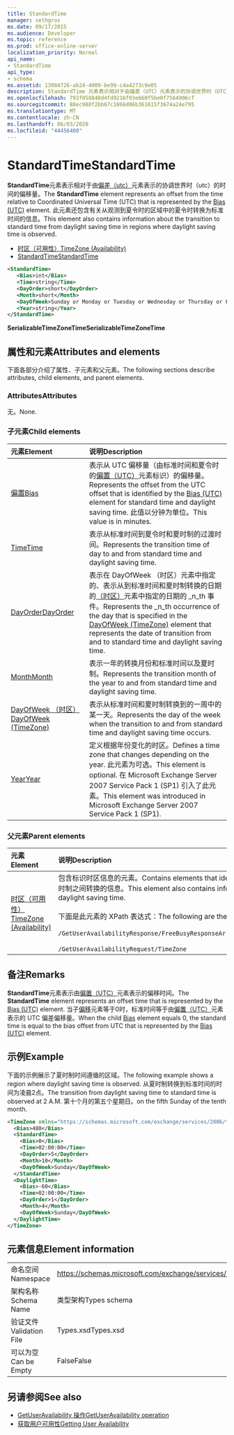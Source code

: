 ```yaml
---
title: StandardTime
manager: sethgros
ms.date: 09/17/2015
ms.audience: Developer
ms.topic: reference
ms.prod: office-online-server
localization_priority: Normal
api_name:
- StandardTime
api_type:
- schema
ms.assetid: 13084726-ab24-4009-be99-c4a4273c9e05
description: StandardTime 元素表示相对于由偏差（UTC）元素表示的协调世界时（UTC）的时间的偏移量。 此元素还包含有关从观测到夏令时的区域中的夏令时转换为标准时间的信息。
ms.openlocfilehash: 793f058840d4fd9216f03e660f5be0f7564906cf
ms.sourcegitcommit: 88ec988f2bb67c1866d06b361615f3674a24e795
ms.translationtype: MT
ms.contentlocale: zh-CN
ms.lasthandoff: 06/03/2020
ms.locfileid: "44456400"
---
```

# <a name="standardtime"></a><span data-ttu-id="137fa-104">StandardTime</span><span class="sxs-lookup"><span data-stu-id="137fa-104">StandardTime</span></span>

<span data-ttu-id="137fa-105">**StandardTime**元素表示相对于由[偏差（utc）](bias-utc.md)元素表示的协调世界时（utc）的时间的偏移量。</span><span class="sxs-lookup"><span data-stu-id="137fa-105">The **StandardTime** element represents an offset from the time relative to Coordinated Universal Time (UTC) that is represented by the [Bias (UTC)](bias-utc.md) element.</span></span> <span data-ttu-id="137fa-106">此元素还包含有关从观测到夏令时的区域中的夏令时转换为标准时间的信息。</span><span class="sxs-lookup"><span data-stu-id="137fa-106">This element also contains information about the transition to standard time from daylight saving time in regions where daylight saving time is observed.</span></span> 
  
- [<span data-ttu-id="137fa-107">时区（可用性）</span><span class="sxs-lookup"><span data-stu-id="137fa-107">TimeZone (Availability)</span></span>](timezone-availability.md)
- [<span data-ttu-id="137fa-108">StandardTime</span><span class="sxs-lookup"><span data-stu-id="137fa-108">StandardTime</span></span>](standardtime.md)
  
```xml
<StandardTime>
   <Bias>int</Bias>
   <Time>string</Time>
   <DayOrder>short</DayOrder>
   <Month>short</Month>
   <DayOfWeek>Sunday or Monday or Tuesday or Wednesday or Thursday or Friday or Saturday</DayOfWeek>
   <Year>string</Year>
</StandardTime>
```

 <span data-ttu-id="137fa-109">**SerializableTimeZoneTime**</span><span class="sxs-lookup"><span data-stu-id="137fa-109">**SerializableTimeZoneTime**</span></span>
## <a name="attributes-and-elements"></a><span data-ttu-id="137fa-110">属性和元素</span><span class="sxs-lookup"><span data-stu-id="137fa-110">Attributes and elements</span></span>

<span data-ttu-id="137fa-111">下面各部分介绍了属性、子元素和父元素。</span><span class="sxs-lookup"><span data-stu-id="137fa-111">The following sections describe attributes, child elements, and parent elements.</span></span>
  
### <a name="attributes"></a><span data-ttu-id="137fa-112">Attributes</span><span class="sxs-lookup"><span data-stu-id="137fa-112">Attributes</span></span>

<span data-ttu-id="137fa-113">无。</span><span class="sxs-lookup"><span data-stu-id="137fa-113">None.</span></span>
  
### <a name="child-elements"></a><span data-ttu-id="137fa-114">子元素</span><span class="sxs-lookup"><span data-stu-id="137fa-114">Child elements</span></span>

|<span data-ttu-id="137fa-115">**元素**</span><span class="sxs-lookup"><span data-stu-id="137fa-115">**Element**</span></span>|<span data-ttu-id="137fa-116">**说明**</span><span class="sxs-lookup"><span data-stu-id="137fa-116">**Description**</span></span>|
|:-----|:-----|
|[<span data-ttu-id="137fa-117">偏置</span><span class="sxs-lookup"><span data-stu-id="137fa-117">Bias</span></span>](bias.md) <br/> |<span data-ttu-id="137fa-118">表示从 UTC 偏移量（由标准时间和夏令时的[偏置（UTC）](bias-utc.md)元素标识）的偏移量。</span><span class="sxs-lookup"><span data-stu-id="137fa-118">Represents the offset from the UTC offset that is identified by the [Bias (UTC)](bias-utc.md) element for standard time and daylight saving time.</span></span> <span data-ttu-id="137fa-119">此值以分钟为单位。</span><span class="sxs-lookup"><span data-stu-id="137fa-119">This value is in minutes.</span></span>  <br/> |
|[<span data-ttu-id="137fa-120">Time</span><span class="sxs-lookup"><span data-stu-id="137fa-120">Time</span></span>](time.md) <br/> |<span data-ttu-id="137fa-121">表示从标准时间到夏令时和夏时制的过渡时间。</span><span class="sxs-lookup"><span data-stu-id="137fa-121">Represents the transition time of day to and from standard time and daylight saving time.</span></span>  <br/> |
|[<span data-ttu-id="137fa-122">DayOrder</span><span class="sxs-lookup"><span data-stu-id="137fa-122">DayOrder</span></span>](dayorder.md) <br/> |<span data-ttu-id="137fa-123">表示在 DayOfWeek （时区）元素中指定的、表示从到标准时间和夏时制转换的日期的[（时区）](dayofweek-timezone.md)元素中指定的日期的 _n_th 事件。</span><span class="sxs-lookup"><span data-stu-id="137fa-123">Represents the  _n_th occurrence of the day that is specified in the [DayOfWeek (TimeZone)](dayofweek-timezone.md) element that represents the date of transition from and to standard time and daylight saving time.</span></span>  <br/> |
|[<span data-ttu-id="137fa-124">Month</span><span class="sxs-lookup"><span data-stu-id="137fa-124">Month</span></span>](month.md) <br/> |<span data-ttu-id="137fa-125">表示一年的转换月份和标准时间以及夏时制。</span><span class="sxs-lookup"><span data-stu-id="137fa-125">Represents the transition month of the year to and from standard time and daylight saving time.</span></span>  <br/> |
|[<span data-ttu-id="137fa-126">DayOfWeek （时区）</span><span class="sxs-lookup"><span data-stu-id="137fa-126">DayOfWeek (TimeZone)</span></span>](dayofweek-timezone.md) <br/> |<span data-ttu-id="137fa-127">表示从标准时间和夏时制转换到的一周中的某一天。</span><span class="sxs-lookup"><span data-stu-id="137fa-127">Represents the day of the week when the transition to and from standard time and daylight saving time occurs.</span></span>  <br/> |
|[<span data-ttu-id="137fa-128">Year</span><span class="sxs-lookup"><span data-stu-id="137fa-128">Year</span></span>](year.md) <br/> |<span data-ttu-id="137fa-129">定义根据年份变化的时区。</span><span class="sxs-lookup"><span data-stu-id="137fa-129">Defines a time zone that changes depending on the year.</span></span> <span data-ttu-id="137fa-130">此元素为可选。</span><span class="sxs-lookup"><span data-stu-id="137fa-130">This element is optional.</span></span> <span data-ttu-id="137fa-131">在 Microsoft Exchange Server 2007 Service Pack 1 (SP1) 引入了此元素。</span><span class="sxs-lookup"><span data-stu-id="137fa-131">This element was introduced in Microsoft Exchange Server 2007 Service Pack 1 (SP1).</span></span>  <br/> |
   
### <a name="parent-elements"></a><span data-ttu-id="137fa-132">父元素</span><span class="sxs-lookup"><span data-stu-id="137fa-132">Parent elements</span></span>

|<span data-ttu-id="137fa-133">**元素**</span><span class="sxs-lookup"><span data-stu-id="137fa-133">**Element**</span></span>|<span data-ttu-id="137fa-134">**说明**</span><span class="sxs-lookup"><span data-stu-id="137fa-134">**Description**</span></span>|
|:-----|:-----|
|[<span data-ttu-id="137fa-135">时区（可用性）</span><span class="sxs-lookup"><span data-stu-id="137fa-135">TimeZone (Availability)</span></span>](timezone-availability.md) <br/> | <span data-ttu-id="137fa-136">包含标识时区信息的元素。</span><span class="sxs-lookup"><span data-stu-id="137fa-136">Contains elements that identify time zone information.</span></span> <span data-ttu-id="137fa-137">此元素还包含有关标准时间和夏时制之间转换的信息。</span><span class="sxs-lookup"><span data-stu-id="137fa-137">This element also contains information about the transition between standard time and daylight saving time.</span></span> <br/><br/><span data-ttu-id="137fa-138">下面是此元素的 XPath 表达式：</span><span class="sxs-lookup"><span data-stu-id="137fa-138">The following are the XPath expressions to this element:</span></span> <br/> <br/>  `/GetUserAvailabilityResponse/FreeBusyResponseArray/FreeBusyResponse/FreeBusyView/WorkingHours/TimeZone` <br/> <br/> `/GetUserAvailabilityRequest/TimeZone` <br/> |
   
## <a name="remarks"></a><span data-ttu-id="137fa-139">备注</span><span class="sxs-lookup"><span data-stu-id="137fa-139">Remarks</span></span>

<span data-ttu-id="137fa-140">**StandardTime**元素表示由[偏置（UTC）](bias-utc.md)元素表示的偏移时间。</span><span class="sxs-lookup"><span data-stu-id="137fa-140">The **StandardTime** element represents an offset time that is represented by the [Bias (UTC)](bias-utc.md) element.</span></span> <span data-ttu-id="137fa-141">当子[偏移](bias.md)元素等于0时，标准时间等于由[偏置（UTC）](bias-utc.md)元素表示的 UTC 偏差偏移量。</span><span class="sxs-lookup"><span data-stu-id="137fa-141">When the child [Bias](bias.md) element equals 0, the standard time is equal to the bias offset from UTC that is represented by the [Bias (UTC)](bias-utc.md) element.</span></span> 
  
## <a name="example"></a><span data-ttu-id="137fa-142">示例</span><span class="sxs-lookup"><span data-stu-id="137fa-142">Example</span></span>

<span data-ttu-id="137fa-143">下面的示例展示了夏时制时间遵循的区域。</span><span class="sxs-lookup"><span data-stu-id="137fa-143">The following example shows a region where daylight saving time is observed.</span></span> <span data-ttu-id="137fa-144">从夏时制转换到标准时间的时间为凌晨2点。</span><span class="sxs-lookup"><span data-stu-id="137fa-144">The transition from daylight saving time to standard time is observed at 2 A.M.</span></span> <span data-ttu-id="137fa-145">第十个月的第五个星期日。</span><span class="sxs-lookup"><span data-stu-id="137fa-145">on the fifth Sunday of the tenth month.</span></span>
  
```xml
<TimeZone xmlns="https://schemas.microsoft.com/exchange/services/2006/types">
  <Bias>480</Bias>
  <StandardTime>
    <Bias>0</Bias>
    <Time>02:00:00</Time>
    <DayOrder>5</DayOrder>
    <Month>10</Month>
    <DayOfWeek>Sunday</DayOfWeek>
  </StandardTime>
  <DaylightTime>
    <Bias>-60</Bias>
    <Time>02:00:00</Time>
    <DayOrder>1</DayOrder>
    <Month>4</Month>
    <DayOfWeek>Sunday</DayOfWeek>
  </DaylightTime>
</TimeZone>
```

## <a name="element-information"></a><span data-ttu-id="137fa-146">元素信息</span><span class="sxs-lookup"><span data-stu-id="137fa-146">Element information</span></span>

|||
|:-----|:-----|
|<span data-ttu-id="137fa-147">命名空间</span><span class="sxs-lookup"><span data-stu-id="137fa-147">Namespace</span></span>  <br/> |https://schemas.microsoft.com/exchange/services/2006/types  <br/> |
|<span data-ttu-id="137fa-148">架构名称</span><span class="sxs-lookup"><span data-stu-id="137fa-148">Schema Name</span></span>  <br/> |<span data-ttu-id="137fa-149">类型架构</span><span class="sxs-lookup"><span data-stu-id="137fa-149">Types schema</span></span>  <br/> |
|<span data-ttu-id="137fa-150">验证文件</span><span class="sxs-lookup"><span data-stu-id="137fa-150">Validation File</span></span>  <br/> |<span data-ttu-id="137fa-151">Types.xsd</span><span class="sxs-lookup"><span data-stu-id="137fa-151">Types.xsd</span></span>  <br/> |
|<span data-ttu-id="137fa-152">可以为空</span><span class="sxs-lookup"><span data-stu-id="137fa-152">Can be Empty</span></span>  <br/> |<span data-ttu-id="137fa-153">False</span><span class="sxs-lookup"><span data-stu-id="137fa-153">False</span></span>  <br/> |
   
## <a name="see-also"></a><span data-ttu-id="137fa-154">另请参阅</span><span class="sxs-lookup"><span data-stu-id="137fa-154">See also</span></span>

- [<span data-ttu-id="137fa-155">GetUserAvailability 操作</span><span class="sxs-lookup"><span data-stu-id="137fa-155">GetUserAvailability operation</span></span>](getuseravailability-operation.md)
- [<span data-ttu-id="137fa-156">获取用户可用性</span><span class="sxs-lookup"><span data-stu-id="137fa-156">Getting User Availability</span></span>](https://msdn.microsoft.com/library/d4133fcb-9b0f-4e6b-aadf-a389da83516a%28Office.15%29.aspx)

